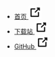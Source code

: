 <!-- _navbar.md -->

* [首页 <img src="/link.svg" >](https://www.hotpe.top/)
* [下载站 <img src="/link.svg" >](https://down.hotpe.top/)
* [GitHub <img src="/link.svg" >](https://www.hotpe.top/CodeWarehouse)